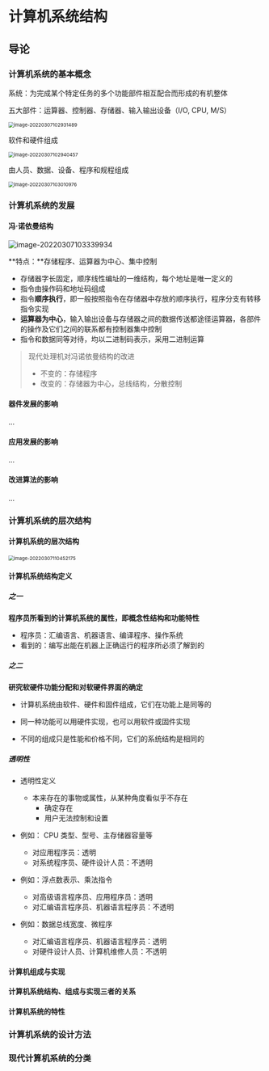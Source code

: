 # 计算机系统结构

## 导论

### 计算机系统的基本概念

系统：为完成某个特定任务的多个功能部件相互配合而形成的有机整体

五大部件：运算器、控制器、存储器、输入输出设备（I/O, CPU, M/S）

<img src="https://markdown-1303167219.cos.ap-shanghai.myqcloud.com/image-20220307102931489.png" alt="image-20220307102931489" style="zoom: 67%;" />

软件和硬件组成

<img src="https://markdown-1303167219.cos.ap-shanghai.myqcloud.com/image-20220307102940457.png" alt="image-20220307102940457" style="zoom:67%;" />

由人员、数据、设备、程序和规程组成

<img src="https://markdown-1303167219.cos.ap-shanghai.myqcloud.com/image-20220307103010976.png" alt="image-20220307103010976" style="zoom: 67%;" />

### 计算机系统的发展

#### 冯·诺依曼结构

![image-20220307103339934](https://markdown-1303167219.cos.ap-shanghai.myqcloud.com/image-20220307103339934.png)

**特点：**存储程序、运算器为中心、集中控制

- 存储器字长固定，顺序线性编址的一维结构，每个地址是唯一定义的
- 指令由操作码和地址码组成
- 指令**顺序执行**，即一般按照指令在存储器中存放的顺序执行，程序分支有转移指令实现
- **运算器为中心**，输入输出设备与存储器之间的数据传送都途径运算器，各部件的操作及它们之间的联系都有控制器集中控制
- 指令和数据同等对待，均以二进制码表示，采用二进制运算

> 现代处理机对冯诺依曼结构的改进
>
> - 不变的：存储程序
> - 改变的：存储器为中心，总线结构，分散控制

#### 器件发展的影响

...

#### 应用发展的影响

...

#### 改进算法的影响

...

### 计算机系统的层次结构

#### 计算机系统的层次结构

<img src="https://markdown-1303167219.cos.ap-shanghai.myqcloud.com/image-20220307110452175.png" alt="image-20220307110452175" style="zoom:67%;" />

#### 计算机系统结构定义

##### 之一

**程序员所看到的计算机系统的属性，即概念性结构和功能特性**

- 程序员：汇编语言、机器语言、编译程序、操作系统
- 看到的：编写出能在机器上正确运行的程序所必须了解到的

##### 之二

**研究软硬件功能分配和对软硬件界面的确定**

- 计算机系统由软件、硬件和固件组成，它们在功能上是同等的

- 同一种功能可以用硬件实现，也可以用软件或固件实现

- 不同的组成只是性能和价格不同，它们的系统结构是相同的

##### 透明性

- 透明性定义
    - 本来存在的事物或属性，从某种角度看似乎不存在
        - 确定存在
        - 用户无法控制和设置

- 例如： CPU 类型、型号、主存储器容量等
    - 对应用程序员：透明
    - 对系统程序员、硬件设计人员：不透明
- 例如：浮点数表示、乘法指令
    - 对高级语言程序员、应用程序员：透明 
    - 对汇编语言程序员、机器语言程序员：不透明
- 例如：数据总线宽度、微程序
    - 对汇编语言程序员、机器语言程序员：透明
    - 对硬件设计人员、计算机维修人员：不透明

#### 计算机组成与实现

#### 计算机系统结构、组成与实现三者的关系

#### 计算机系统的特性

### 计算机系统的设计方法

### 现代计算机系统的分类